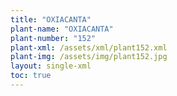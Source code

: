```yaml
---
title: "OXIACANTA"
plant-name: "OXIACANTA"
plant-number: "152"
plant-xml: /assets/xml/plant152.xml
plant-img: /assets/img/plant152.jpg
layout: single-xml
toc: true
---
```

